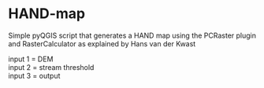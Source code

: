 # HAND-map
Simple pyQGIS script that generates a HAND map using the PCRaster plugin and RasterCalculator as explained by Hans van der Kwast

input 1 = DEM\
input 2 = stream threshold\
input 3 = output
